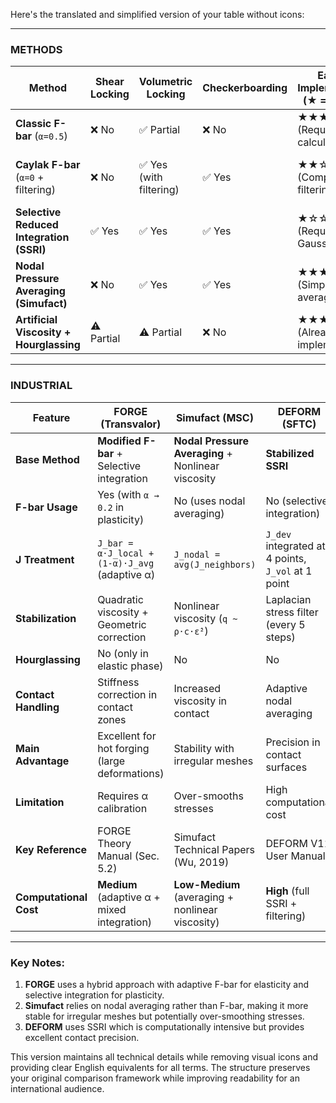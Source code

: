 Here's the translated and simplified version of your table without icons:

---

### **METHODS**

| **Method**               | **Shear Locking** | **Volumetric Locking** | **Checkerboarding** | **Ease of Implementation** (★ = Easiest) | **Computational Cost** |  
|--------------------------|-------------------|------------------------|---------------------|------------------------------------------|------------------------|  
| **Classic F-bar** (`α=0.5`) | ❌ No             | ✅ Partial              | ❌ No               | ★★★☆☆ (Requires `J_avg` calculation) | **Low** (1 extra averaging per element) |  
| **Caylak F-bar** (`α=0` + filtering) | ❌ No  | ✅ Yes (with filtering) | ✅ Yes               | ★★☆☆☆ (Complex nodal filtering) | **Medium** (extra nodal loops + filter application) |  
| **Selective Reduced Integration (SSRI)** | ✅ Yes  | ✅ Yes                   | ✅ Yes               | ★☆☆☆☆ (Requires 4 Gauss points) | **High** (extra GP integrations + split dev/vol parts) |  
| **Nodal Pressure Averaging (Simufact)** | ❌ No | ✅ Yes                   | ✅ Yes               | ★★★★☆ (Simple nodal averaging) | **Low** (1 nodal loop per step) |  
| **Artificial Viscosity + Hourglassing** | ⚠️ Partial | ⚠️ Partial | ❌ No               | ★★★★☆ (Already implemented) | **Low** (small per-element additions) |  

---

### **INDUSTRIAL**

| **Feature**              | **FORGE** (Transvalor)       | **Simufact** (MSC)          | **DEFORM** (SFTC)            | **Computational Cost** |
|--------------------------|-----------------------------|-----------------------------|-----------------------------|------------------------|
| **Base Method**          | **Modified F-bar** + Selective integration | **Nodal Pressure Averaging** + Nonlinear viscosity | **Stabilized SSRI** |
| **F-bar Usage**          | Yes (with `α → 0.2` in plasticity) | No (uses nodal averaging) | No (selective integration) | |
| **J Treatment**          | `J_bar = α·J_local + (1-α)·J_avg` (adaptive α) | `J_nodal = avg(J_neighbors)` | `J_dev` integrated at 4 points, `J_vol` at 1 point | |
| **Stabilization**        | Quadratic viscosity + Geometric correction | Nonlinear viscosity (`q ~ ρ·c·ε̇²`) | Laplacian stress filter (every 5 steps) | |
| **Hourglassing**         | No (only in elastic phase)  | No                        | No                        | |
| **Contact Handling**     | Stiffness correction in contact zones | Increased viscosity in contact | Adaptive nodal averaging | |
| **Main Advantage**       | Excellent for hot forging (large deformations) | Stability with irregular meshes | Precision in contact surfaces | |
| **Limitation**           | Requires α calibration      | Over-smooths stresses      | High computational cost   | |
| **Key Reference**        | FORGE Theory Manual (Sec. 5.2) | Simufact Technical Papers (Wu, 2019) | DEFORM V11 User Manual | |
| **Computational Cost**   | **Medium** (adaptive α + mixed integration) | **Low-Medium** (averaging + nonlinear viscosity) | **High** (full SSRI + filtering) |  

---

### Key Notes:
1. **FORGE** uses a hybrid approach with adaptive F-bar for elasticity and selective integration for plasticity.
2. **Simufact** relies on nodal averaging rather than F-bar, making it more stable for irregular meshes but potentially over-smoothing stresses.
3. **DEFORM** uses SSRI which is computationally intensive but provides excellent contact precision.

This version maintains all technical details while removing visual icons and providing clear English equivalents for all terms. The structure preserves your original comparison framework while improving readability for an international audience.


















